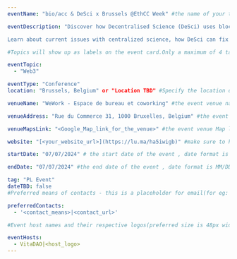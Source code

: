 ```yaml
---
eventName: "bio/acc & DeSci x Brussels @EthCC Week" #the name of your track or event and its mandatory

eventDescription: "Discover how Decentralised Science (DeSci) uses blockchain to revolutionize scientific progress through transparency and openness.

Learn about current issues with centralized science, how DeSci can fix them, and explore exciting DeSci projects." #short description of your track or event limiting to 100-150 characters

#Topics will show up as labels on the event card.Only a maximum of 4 tags will be displayed on the event card. Some references for topics - Blockchain, Web3, Cryptocurrency, Tech Talks, Workshop, etc.

eventTopic: 
  - "Web3"

eventType: "Conference"
location: "Brussels, Belgium" or "Location TBD" #Specify the location of the event.If you aren't sure about the location then mention "Location TBD"

venueName: "WeWork - Espace de bureau et coworking" #the event venue name (will show up on the event card) or just leave it blank

venueAddress: "Rue du Commerce 31, 1000 Bruxelles, Belgium" #the event venue address (will show up on a map) or just leave it blank

venueMapsLink: "<Google_Map_link_for_the_venue>" #the event venue Map link (will show up on a map) or just leave it blank

website: "[<your_website_url>](https://lu.ma/ha5iwigb)" #make sure to have all the relevant information: dates, venue, program, ticketing (if any), etc. or just leave it blank

startDate: "07/07/2024" # the start date of the event , date format is MM/DD/YYYY eg: if it is February 16th 2023 => 02/16/2023

endDate: "07/07/2024" #the end date of the event , date format is MM/DD/YYYY eg: if it is February 18th 2023 => 02/18/2023

tag: "PL Event"
dateTBD: false 
#Preferred means of contacts - this is a placeholder for email(for eg:  - email|mailto:<email_id>) and other social handles like Twitter, LinkedIn, Discord, etc. (for eg.   - 'twitter|https://twitter.com/IPFS/status/1629199396700098560?s=20')

preferredContacts:
  - '<contact_means>|<contact_url>'

#Event host names and their respective logos(preferred size is 48px width, 48px height)-place the logo file on the path 'public/uploads' for eg.   - IPFS|ipfs-logo.png

eventHosts:
  - VitaDAO|<host_logo>
---
```

